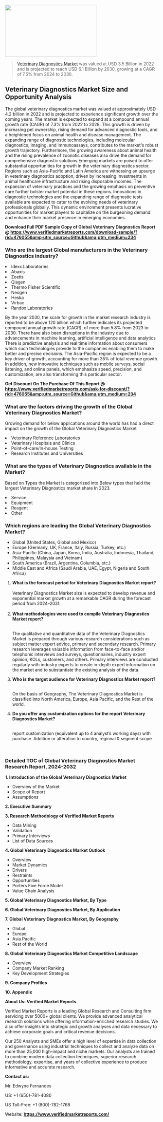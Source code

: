 <img src="https://ffe5etoiles.com/wp-content/uploads/2024/12/MST1-300x171.png" alt="" width="300" height="171" class="alignnone size-medium wp-image-20088" /><blockquote><p><p><a href="https://www.verifiedmarketreports.com/download-sample/?rid=476055&utm_source=Github&utm_medium=234" target="_blank">Veterinary Diagnostics Market</a> was valued at USD 3.5 Billion in 2022 and is projected to reach USD 6.1 Billion by 2030, growing at a CAGR of 7.5% from 2024 to 2030.</p></blockquote><p><h2>Veterinary Diagnostics Market Size and Opportunity Analysis</h2>The global veterinary diagnostics market was valued at approximately USD 4.2 billion in 2022 and is projected to experience significant growth over the coming years. The market is expected to expand at a compound annual growth rate (CAGR) of 7.3% from 2022 to 2028. This growth is driven by increasing pet ownership, rising demand for advanced diagnostic tools, and a heightened focus on animal health and disease management. The expanding range of diagnostic technologies, including molecular diagnostics, imaging, and immunoassays, contributes to the market's robust growth trajectory. Furthermore, the growing awareness about animal health and the rising prevalence of zoonotic diseases also drive the demand for comprehensive diagnostic solutions.Emerging markets are poised to offer substantial opportunities for growth in the veterinary diagnostics sector. Regions such as Asia-Pacific and Latin America are witnessing an upsurge in veterinary diagnostics adoption, driven by increasing investments in animal healthcare infrastructure and rising disposable incomes. The expansion of veterinary practices and the growing emphasis on preventive care further bolster market potential in these regions. Innovations in diagnostic technologies and the expanding range of diagnostic tests available are expected to cater to the evolving needs of veterinary professionals globally. This dynamic environment presents lucrative opportunities for market players to capitalize on the burgeoning demand and enhance their market presence in emerging economies.</p><p class=""><strong>Download Full PDF Sample Copy of Global Veterinary Diagnostics Report @ <a href="https://www.verifiedmarketreports.com/download-sample/?rid=476055&amp;utm_source=Github&amp;utm_medium=234" target="_blank">https://www.verifiedmarketreports.com/download-sample/?rid=476055&amp;utm_source=Github&amp;utm_medium=234</a></strong></p><h3 id="" class="">Who are the largest Global manufacturers in the Veterinary Diagnostics industry?</h3><p><li>Idexx Laboratories</li><li> Abaxis</li><li> Zoetis</li><li> Qiagen</li><li> Thermo Fisher Scientific</li><li> Neogen</li><li> Heska</li><li> Virbac</li><li> Randox Laboratories</li></p><div class=""><div class="" dir="" data-message-author-role="" data-message-id="" data-message-model-slug=""><div class=""><div class=""><div class=""><div class="" dir="" data-message-author-role="" data-message-id="" data-message-model-slug=""><div class=""><div class=""><p>By the year 2030, the scale for growth in the market research industry is reported to be above 120 billion which further indicates its projected compound annual growth rate (CAGR), of more than 5.8% from 2023 to 2030. There have also been disruptions in the industry due to advancements in machine learning, artificial intelligence and data analytics There is predictive analysis and real time information about consumers which such technologies provide to the companies enabling them to make better and precise decisions. The Asia-Pacific region is expected to be a key driver of growth, accounting for more than 35% of total revenue growth. In addition, new innovative techniques such as mobile surveys, social listening, and online panels, which emphasize speed, precision, and customization, are also transforming this particular sector.</p><p><strong>Get Discount On The Purchase Of This Report @&nbsp; <a href="https://www.verifiedmarketreports.com/ask-for-discount/?rid=476055&amp;utm_source=Github&amp;utm_medium=234" target="_blank">https://www.verifiedmarketreports.com/ask-for-discount/?rid=476055&amp;utm_source=Github&amp;utm_medium=234</a></strong></p></div></div></div></div></div></div></div></div><h3 id="" class="">What are the factors driving the growth of the Global Veterinary Diagnostics Market?</h3><p id="" class="">Growing demand for below applications around the world has had a direct impact on the growth of the Global Veterinary Diagnostics Market</p><p id="" class=""><li>Veterinary Reference Laboratories</li><li> Veterinary Hospitals and Clinics</li><li> Point-of-care/In-house Testing</li><li> Research Institutes and Universities</li></p><h3 id="" class="">What are the types of Veterinary Diagnostics available in the Market?</h3><p id="" class="">Based on Types the Market is categorized into Below types that held the largest Veterinary Diagnostics market share In 2023.</p><p id="" class=""><li>Service</li><li> Equipment</li><li> Reagent</li><li> Other</li></p><h3 id="" class="">Which regions are leading the Global Veterinary Diagnostics Market?</h3><ul><li>Global (United States, Global and Mexico)</li><li>Europe (Germany, UK, France, Italy, Russia, Turkey, etc.)</li><li>Asia-Pacific (China, Japan, Korea, India, Australia, Indonesia, Thailand, Philippines, Malaysia and Vietnam)</li><li>South America (Brazil, Argentina, Columbia, etc.)</li><li>Middle East and Africa (Saudi Arabia, UAE, Egypt, Nigeria and South Africa)</li></ul><p><ol><li><strong>What is the forecast period for Veterinary Diagnostics Market report?<br /></strong><br /><span data-sheets-root="1" data-sheets-value="{&quot;1&quot;:2,&quot;2&quot;:&quot;XXXX size is expected to develop revenue and exponential market growth at a remarkable CAGR during the forecast period from 2024&ndash;2030.&quot;}" data-sheets-userformat="{&quot;2&quot;:12674,&quot;4&quot;:{&quot;1&quot;:2,&quot;2&quot;:16776960},&quot;10&quot;:2,&quot;11&quot;:0,&quot;15&quot;:&quot;Arial&quot;,&quot;16&quot;:12}">Veterinary Diagnostics Market size is expected to develop revenue and exponential market growth at a remarkable CAGR during the forecast period from 2024&ndash;2031.</span><br /><br /></li><li><strong>What methodologies were used to compile Veterinary Diagnostics Market report?<br /><br /></strong><p>The qualitative and quantitative data of the&nbsp;Veterinary Diagnostics Market is prepared through various research considerations such as subject matter expert advice, primary and secondary research. Primary research leverages valuable information from face-to-face and/or telephonic interviews and surveys, questionnaires, industry expert opinion, KOLs, customers, and others. Primary interviews are conducted regularly with industry experts to create in-depth expert information on the market and to substantiate the existing analysis of the data.&nbsp;</p></li><li><strong>Who is the target audience for Veterinary Diagnostics Market report?<br /><br /></strong><p>On the basis of Geography, The&nbsp;Veterinary Diagnostics Market is classified into North America, Europe, Asia Pacific, and the Rest of the world.</p></li><li><strong>Do you offer any customization options for the report Veterinary Diagnostics Market?<br /><br /></strong><p>report customization (equivalent up to 4 analyst&rsquo;s working days) with purchase. Addition or alteration to country, regional &amp; segment scope</p><p>&nbsp;</p></li></ol></p><h3 id="" class="">Detailed TOC of Global Veterinary Diagnostics Market Research Report, 2024-2032</h3><p id="" class=""><strong>1. Introduction of the Global Veterinary Diagnostics Market</strong></p><ul><li>Overview of the Market</li><li>Scope of Report</li><li>Assumptions</li></ul><p id="" class=""><strong>2. Executive Summary</strong></p><p id="" class=""><strong>3. Research Methodology of&nbsp;Verified Market Reports</strong></p><ul><li>Data Mining</li><li>Validation</li><li>Primary Interviews</li><li>List of Data Sources</li></ul><p id="" class=""><strong>4. Global Veterinary Diagnostics Market Outlook</strong></p><ul><li>Overview</li><li>Market Dynamics</li><li>Drivers</li><li>Restraints</li><li>Opportunities</li><li>Porters Five Force Model</li><li>Value Chain Analysis</li></ul><p id="" class=""><strong>5. Global Veterinary Diagnostics Market, By&nbsp;Type</strong></p><p id="" class=""><strong>6. Global Veterinary Diagnostics Market, By Application</strong></p><p id="" class=""><strong>7. Global Veterinary Diagnostics Market, By Geography</strong></p><ul><li>Global</li><li>Europe</li><li>Asia Pacific</li><li>Rest of the World</li></ul><p id="" class=""><strong>8. Global Veterinary Diagnostics Market Competitive Landscape</strong></p><ul><li>Overview</li><li>Company Market Ranking</li><li>Key Development Strategies</li></ul><p id="" class=""><strong>9. Company Profiles</strong></p><p id="" class=""><strong>10. Appendix</strong></p><p id="" class=""><strong>About Us: Verified Market Reports</strong></p><p id="" class="">Verified Market Reports is a leading Global Research and Consulting firm servicing over 5000+ global clients. We provide advanced analytical research solutions while offering information-enriched research studies. We also offer insights into strategic and growth analyses and data necessary to achieve corporate goals and critical revenue decisions.</p><p id="" class="">Our 250 Analysts and SMEs offer a high level of expertise in data collection and governance using industrial techniques to collect and analyze data on more than 25,000 high-impact and niche markets. Our analysts are trained to combine modern data collection techniques, superior research methodology, expertise, and years of collective experience to produce informative and accurate research.</p><p id="" class=""><strong>Contact us:</strong></p><p id="" class="">Mr. Edwyne Fernandes</p><p id="" class="">US: +1 (650)-781-4080</p><p id="" class="">US Toll-Free: +1 (800)-782-1768</p><p id="" class="">Website: <a target="" data-test-app-aware-link=""><strong>https://www.verifiedmarketreports.com/</strong></a></p>
